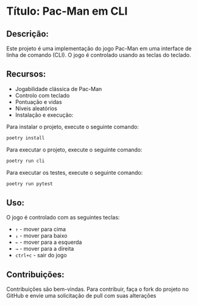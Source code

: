 # Título: Pac-Man em CLI

## Descrição:

Este projeto é uma implementação do jogo Pac-Man em uma interface de linha de comando (CLI). O jogo é controlado usando as teclas do teclado.

## Recursos:

- Jogabilidade clássica de Pac-Man
- Controlo com teclado
- Pontuação e vidas
- Níveis aleatórios
- Instalação e execução:

Para instalar o projeto, execute o seguinte comando:

```bash
poetry install
```

Para executar o projeto, execute o seguinte comando:

```bash
poetry run cli
```

Para executar os testes, execute o seguinte comando:

```bash
poetry run pytest
```

## Uso:

O jogo é controlado com as seguintes teclas:

- `↑` - mover para cima
- `↓` - mover para baixo
- `←` - mover para a esquerda
- `→` - mover para a direita
- `ctrl+c` - sair do jogo

## Contribuições:

Contribuições são bem-vindas. Para contribuir, faça o fork do projeto no GitHub e envie uma solicitação de pull com suas alterações
